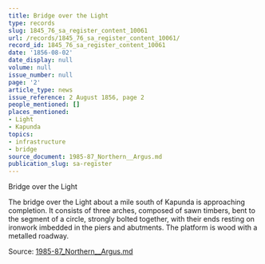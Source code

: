 ```yaml
---
title: Bridge over the Light
type: records
slug: 1845_76_sa_register_content_10061
url: /records/1845_76_sa_register_content_10061/
record_id: 1845_76_sa_register_content_10061
date: '1856-08-02'
date_display: null
volume: null
issue_number: null
page: '2'
article_type: news
issue_reference: 2 August 1856, page 2
people_mentioned: []
places_mentioned:
- Light
- Kapunda
topics:
- infrastructure
- bridge
source_document: 1985-87_Northern__Argus.md
publication_slug: sa-register
---
```


Bridge over the Light

The bridge over the Light about a mile south of Kapunda is approaching completion.  It consists of three arches, composed of sawn timbers, bent to the segment of a circle, strongly bolted together, with their ends resting on ironwork imbedded in the piers and abutments.  The platform is wood with a metalled roadway.

Source: [1985-87_Northern__Argus.md](/downloads/markdown/1985-87_Northern__Argus.md)
